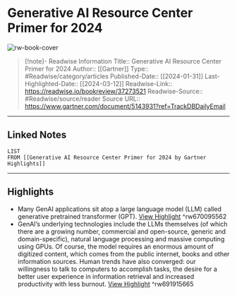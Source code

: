 # Generative AI Resource Center Primer for 2024

![rw-book-cover](https://readwise-assets.s3.amazonaws.com/media/uploaded_book_covers/profile_174804/gartner-tile_E3dJcDy.jpg)
<br>
>[!note]- Readwise Information
>Title:: Generative AI Resource Center Primer for 2024
>Author:: [[Gartner]]
>Type:: #Readwise/category/articles
>Published-Date:: [[2024-01-31]]
>Last-Highlighted-Date:: [[2024-03-12]]
>Readwise-Link:: https://readwise.io/bookreview/37273521
>Readwise-Source:: #Readwise/source/reader
>Source URL:: https://www.gartner.com/document/5143931?ref=TrackDBDailyEmail
--- 

## Linked Notes
```dataview
LIST
FROM [[Generative AI Resource Center Primer for 2024 by Gartner Highlights]]
```

---

## Highlights
- Many GenAI applications sit atop a large language model (LLM) called generative pretrained transformer (GPT). [View Highlight](https://readwise.io/open/670095562) ^rw670095562
- GenAI’s underlying technologies include the LLMs themselves (of which there are a growing number, commercial and open-source, generic and domain-specific), natural language processing and massive computing using GPUs. Of course, the model requires an enormous amount of digitized content, which comes from the public internet, books and other information sources. Human trends have also converged: our willingness to talk to computers to accomplish tasks, the desire for a better user experience in information retrieval and increased productivity with less burnout. [View Highlight](https://readwise.io/open/691915665) ^rw691915665
